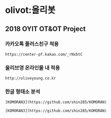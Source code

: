 # olivot:올리봇
## 2018 OYIT OT&amp;OT Project

### 카카오톡 플러스친구 적용

    https://center-pf.kakao.com/_rNxbtC
       
### 올리브영 온라인몰 내 적용

    http://oliveyoung.co.kr

### 한글 형태소 분석

    [KOMORAN3](https://github.com/shin285/KOMORAN)

    [KOMORAN3](https://github.com/shin285/KOMORAN)
